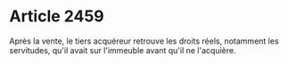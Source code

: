 # Article 2459

Après la vente, le tiers acquéreur retrouve les droits réels, notamment les servitudes, qu'il avait sur l'immeuble avant qu'il ne l'acquière.
